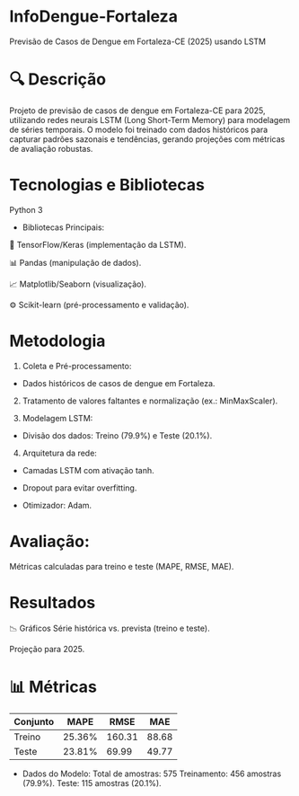# InfoDengue-Fortaleza
Previsão de Casos de Dengue em Fortaleza-CE (2025) usando LSTM

# 🔍 Descrição

Projeto de previsão de casos de dengue em Fortaleza-CE para 2025, utilizando redes neurais LSTM (Long Short-Term Memory) para modelagem de séries temporais. O modelo foi treinado com dados históricos para capturar padrões sazonais e tendências, gerando projeções com métricas de avaliação robustas.

# Tecnologias e Bibliotecas
Python 3

* Bibliotecas Principais:

🧠 TensorFlow/Keras (implementação da LSTM).

📊 Pandas (manipulação de dados).

📈 Matplotlib/Seaborn (visualização).

⚙️ Scikit-learn (pré-processamento e validação).

# Metodologia
1. Coleta e Pré-processamento:

- Dados históricos de casos de dengue em Fortaleza.

2. Tratamento de valores faltantes e normalização (ex.: MinMaxScaler).

3. Modelagem LSTM:

- Divisão dos dados: Treino (79.9%) e Teste (20.1%).

4. Arquitetura da rede:

- Camadas LSTM com ativação tanh.

- Dropout para evitar overfitting.

- Otimizador: Adam.

# Avaliação:

Métricas calculadas para treino e teste (MAPE, RMSE, MAE).

# Resultados
📉 Gráficos
Série histórica vs. prevista (treino e teste).

Projeção para 2025.

# 📊 Métricas
Conjunto  |	MAPE  | RMSE	| MAE
--------  |--------|------|-----  
Treino	|  25.36%  |	160.31	| 88.68
Teste	  | 23.81%	|69.99	| 49.77

* Dados do Modelo:
Total de amostras: 575
Treinamento: 456 amostras (79.9%).
Teste: 115 amostras (20.1%).

